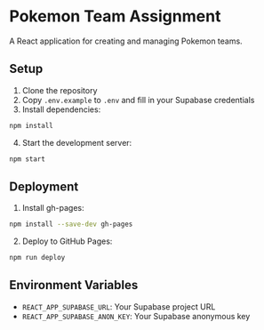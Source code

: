 # Pokemon Team Assignment

A React application for creating and managing Pokemon teams.

## Setup

1. Clone the repository
2. Copy `.env.example` to `.env` and fill in your Supabase credentials
3. Install dependencies:
```bash
npm install
```
4. Start the development server:
```bash
npm start
```

## Deployment

1. Install gh-pages:
```bash
npm install --save-dev gh-pages
```
2. Deploy to GitHub Pages:
```bash
npm run deploy
```

## Environment Variables

- `REACT_APP_SUPABASE_URL`: Your Supabase project URL
- `REACT_APP_SUPABASE_ANON_KEY`: Your Supabase anonymous key